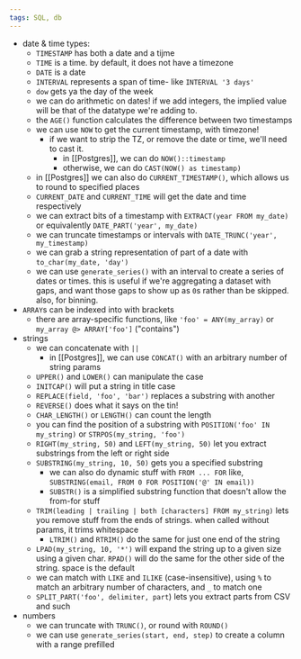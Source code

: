 ```yaml
---
tags: SQL, db
---
```


- date & time types:
	- `TIMESTAMP` has both a date and a tijme
	- `TIME` is a time. by default, it does not have a timezone
	- `DATE` is a date
	- `INTERVAL` represents a span of time- like `INTERVAL '3 days'`
	- `dow` gets ya the day of the week
	- we can do arithmetic on dates! if we add integers, the implied value will be that of the datatype we're adding to.
	- the `AGE()` function calculates the difference between two timestamps
	- we can use `NOW` to get the current timestamp, with timezone!
		- if we want to strip the TZ,  or remove the date or time, we'll need to cast it.
			- in [[Postgres]], we can do `NOW()::timestamp`
			- otherwise, we can do `CAST(NOW() as timestamp)`
	- in [[Postgres]] we can also do `CURRENT_TIMESTAMP()`, which allows us to round to specified places
	- `CURRENT_DATE` and `CURRENT_TIME` will get the date and time respectively
	- we can extract bits of a timestamp with `EXTRACT(year FROM my_date)` or equivalently `DATE_PART('year', my_date)`
	- we can truncate timestamps or intervals with `DATE_TRUNC('year', my_timestamp)`
	- we can grab a string representation of part of a date with `to_char(my_date, 'day')`
	- we can use `generate_series()` with an interval to create a series of dates or times. this is useful if we're aggregating a dataset with gaps, and want those gaps to show up as `0`s rather than be skipped. also, for binning.
- `ARRAY`s can be indexed into with brackets
	- there are array-specific functions, like `'foo' = ANY(my_array)` or `my_array @> ARRAY['foo']` ("contains")
- strings
	- we can concatenate with `||`
		- in [[Postgres]], we can use `CONCAT()` with an arbitrary number of string params
	- `UPPER()` and `LOWER()` can manipulate the case
	- `INITCAP()` will put a string in title case
	- `REPLACE(field, 'foo', 'bar')` replaces a substring with another
	- `REVERSE()` does what it says on the tin!
	- `CHAR_LENGTH()` or `LENGTH()` can count the length
	- you can find the position of a substring with `POSITION('foo' IN my_string)` or `STRPOS(my_string, 'foo')`
	- `RIGHT(my_string, 50)` and `LEFT(my_string, 50)` let you extract substrings from the left or right side
	- `SUBSTRING(my_string, 10, 50)` gets you a specified substring
		- we can also do dynamic stuff with `FROM ... FOR` like, `SUBSTRING(email, FROM 0 FOR POSITION('@' IN email))`
		- `SUBSTR()` is a simplified substring function that doesn't allow the from-for stuff
	- `TRIM(leading | trailing | both [characters] FROM my_string)` lets you remove stuff from the ends of strings. when called without params, it trims whitespace
		- `LTRIM()` and `RTRIM()` do the same for just one end of the string
	- `LPAD(my_string, 10, '*')` will expand the string up to a given size using a given char. `RPAD()` will do the same for the other side of the string. space is the default
	- we can match with `LIKE` and `ILIKE` (case-insensitive), using `%` to match an arbitrary number of characters, and `_` to match one
	- `SPLIT_PART('foo', delimiter, part`) lets you extract parts from CSV and such
- numbers
	- we can truncate with `TRUNC()`, or round with `ROUND()`
	- we can use `generate_series(start, end, step)` to create a column with a range prefilled